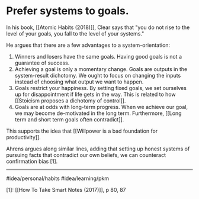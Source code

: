 # Prefer systems to goals.
In his book, [[Atomic Habits (2018)]], Clear says that "you do not rise to the level of your goals, you fall to the level of your systems."

He argues that there are a few advantages to a system-orientation:

1. Winners and losers have the same goals. Having good goals is not a guarantee of success.
2. Achieving a goal is only a momentary change. Goals are outputs in the system-result dichotomy. We ought to focus on changing the inputs instead of choosing what output we want to happen.
3. Goals restrict your happiness. By setting fixed goals, we set ourselves up for disappointment if life gets in the way. This is related to how [[Stoicism proposes a dichotomy of control]]. 
4. Goals are at odds with long-term progress. When we achieve our goal, we may become de-motivated in the long term. Furthermore, [[Long term and short term goals often contradict]]. 

This supports the idea that [[Willpower is a bad foundation for productivity]]. 

Ahrens argues along similar lines, adding that setting up honest systems of pursuing facts that contradict our own beliefs, we can counteract confirmation bias [1]. 

---
#idea/personal/habits 
#idea/learning/pkm 

[1]:  [[How To Take Smart Notes (2017)]], p 80, 87